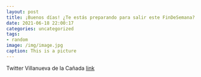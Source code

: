 ```yaml
---
layout: post
title: ¡Buenos días! ¿Te estás preparando para salir este FinDeSemana? Recuerda, vayas donde vayas no bajes la guardia y mantén las me...
date: 2021-06-18 22:00:17
categories: uncategorized
tags:
- random
image: /img/image.jpg
caption: This is a picture
---
```

Twitter Villanueva de la Cañada [link](https://twitter.com/AytoVDLCanada/status/1405794792349519874)
